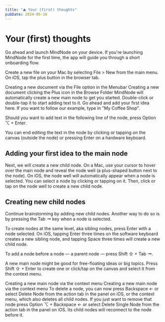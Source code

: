 ```yaml
---
title: "⛰️ Your (first) thoughts"
pubDate: 2024-05-10
---
```

# Your (first) thoughts
Go ahead and launch MindNode on your device. If you're launching MindNode for the first time, the app will guide you through a short onboarding flow.

Create a new file on your Mac by selecting File > New from the main menu. On iOS, tap the plus button in the browser tab.

Creating a new document via the File option in the Menubar
Creating a new document clicking the Plus icon in the Browse Folder
MindNode will automatically create a new main node to get you started. Double-click or double-tap it to start adding text to it. Go ahead and add your first idea here. If you want to follow our example, type in "My Coffee Shop".

Should you want to add text in the following line of the node, press Option ⌥ + Enter.

You can end editing the text in the node by clicking or tapping on the canvas (outside the node) or pressing Enter on a hardware keyboard.

## Adding your first idea to the main node
Next, we will create a new child node. On a Mac, use your cursor to hover over the main node and reveal the node well (a plus-shaped button next to the node). On iOS, the node well will automatically appear when a node is selected. You can select a node by clicking or tapping on it. Then, click or tap on the node well to create a new child node.

## Creating new child nodes
Continue brainstorming by adding new child nodes. Another way to do so is by pressing the Tab ⇥ key when a node is selected.

To create nodes at the same level, aka sibling nodes, press Enter with a node selected. On iOS, tapping Enter three times on the software keyboard creates a new sibling node, and tapping Space three times will create a new child node.

To add a node before a node — a parent node — press Shift ⇧ + Tab ⇥.

A new main node might be good for free-floating ideas or big topics. Press Shift ⇧ + Enter to
create one or click/tap on the canvas and select it from the context menu.

Creating a new main node via the context menu
Creating a new main node via the context menu
To delete a node, you can now press Backspace ← or select Delete Node from the action tab in the panel on iOS, or the context menu, which also deletes all child nodes. If you just want to remove that node press Option ⌥ + Backspace ← or select Delete Single Node from the action tab in the panel on iOS. Its child nodes will reconnect to the node before it.